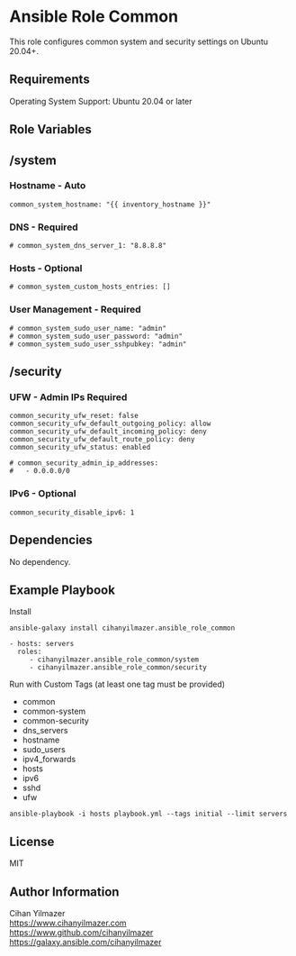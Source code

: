 Ansible Role Common
=========

This role configures common system and security settings on Ubuntu 20.04+.

Requirements
------------

Operating System Support: Ubuntu 20.04 or later

Role Variables
--------------

## /system
### Hostname - Auto
```
common_system_hostname: "{{ inventory_hostname }}"
```

### DNS - Required
```
# common_system_dns_server_1: "8.8.8.8"
```
### Hosts - Optional
```
# common_system_custom_hosts_entries: []
```
### User Management - Required
```
# common_system_sudo_user_name: "admin"
# common_system_sudo_user_password: "admin"
# common_system_sudo_user_sshpubkey: "admin"
```

## /security
### UFW - Admin IPs Required
```
common_security_ufw_reset: false
common_security_ufw_default_outgoing_policy: allow
common_security_ufw_default_incoming_policy: deny
common_security_ufw_default_route_policy: deny
common_security_ufw_status: enabled

# common_security_admin_ip_addresses:
#   - 0.0.0.0/0
```
### IPv6 - Optional
```
common_security_disable_ipv6: 1
```

Dependencies
------------

No dependency.

Example Playbook
----------------

Install
```
ansible-galaxy install cihanyilmazer.ansible_role_common
```

    - hosts: servers
      roles:
         - cihanyilmazer.ansible_role_common/system
         - cihanyilmazer.ansible_role_common/security


Run with Custom Tags (at least one tag must be provided)
- common
- common-system
- common-security
- dns_servers
- hostname
- sudo_users
- ipv4_forwards
- hosts
- ipv6
- sshd
- ufw

```
ansible-playbook -i hosts playbook.yml --tags initial --limit servers
```

License
-------

MIT

Author Information
------------------

Cihan Yilmazer<br />
https://www.cihanyilmazer.com<br />
https://www.github.com/cihanyilmazer<br />
https://galaxy.ansible.com/cihanyilmazer<br />